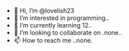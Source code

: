 - 👋 Hi, I’m @lovelish23
- 👀 I’m interested in programming..
- 🌱 I’m currently learning 12..
- 💞️ I’m looking to collaborate on .none..
- 📫 How to reach me ..none.

<!---
lovelish23/lovelish23 is a ✨ special ✨ repository because its `README.md` (this file) appears on your GitHub profile.
You can click the Preview link to take a look at your changes.
--->
